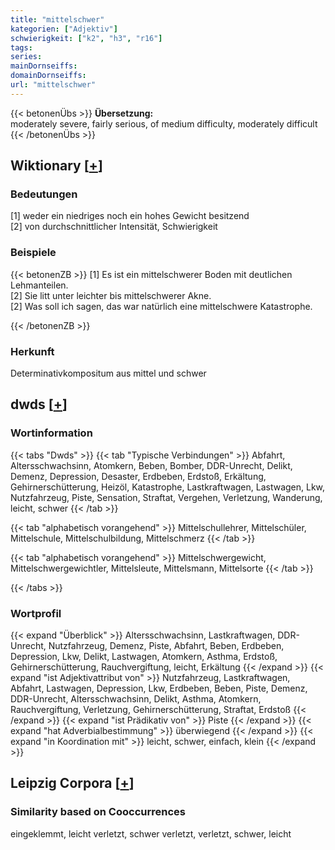 ```yaml
---
title: "mittelschwer"
kategorien: ["Adjektiv"]
schwierigkeit: ["k2", "h3", "r16"]
tags:
series:
mainDornseiffs:
domainDornseiffs:
url: "mittelschwer"
---
```


{{< betonenÜbs >}}
**Übersetzung:**  
moderately severe, fairly serious, of medium difficulty, moderately difficult  
{{< /betonenÜbs >}}

## Wiktionary [[+](https://de.wiktionary.org/wiki/mittelschwer)]

### Bedeutungen
[1] weder ein niedriges noch ein hohes Gewicht besitzend  
[2] von durchschnittlicher Intensität, Schwierigkeit  

### Beispiele
{{< betonenZB >}}
[1] Es ist ein mittelschwerer Boden mit deutlichen Lehmanteilen.  
[2] Sie litt unter leichter bis mittelschwerer Akne.  
[2] Was soll ich sagen, das war natürlich eine mittelschwere Katastrophe.  

{{< /betonenZB >}}
### Herkunft
Determinativkompositum aus mittel und schwer  



## dwds [[+](https://www.dwds.de/wb/mittelschwer)]

### Wortinformation
{{< tabs "Dwds" >}}
{{< tab "Typische Verbindungen" >}}
Abfahrt, Altersschwachsinn, Atomkern, Beben, Bomber, DDR-Unrecht, Delikt, Demenz, Depression, Desaster, Erdbeben, Erdstoß, Erkältung, Gehirnerschütterung, Heizöl, Katastrophe, Lastkraftwagen, Lastwagen, Lkw, Nutzfahrzeug, Piste, Sensation, Straftat, Vergehen, Verletzung, Wanderung, leicht, schwer
{{< /tab >}}

{{< tab "alphabetisch vorangehend" >}}
Mittelschullehrer, Mittelschüler, Mittelschule, Mittelschulbildung, Mittelschmerz
{{< /tab >}}

{{< tab "alphabetisch vorangehend" >}}
Mittelschwergewicht, Mittelschwergewichtler, Mittelsleute, Mittelsmann, Mittelsorte
{{< /tab >}}

{{< /tabs >}}

### Wortprofil
{{< expand "Überblick" >}} Altersschwachsinn, Lastkraftwagen, DDR-Unrecht, Nutzfahrzeug, Demenz, Piste, Abfahrt, Beben, Erdbeben, Depression, Lkw, Delikt, Lastwagen, Atomkern, Asthma, Erdstoß, Gehirnerschütterung, Rauchvergiftung, leicht, Erkältung {{< /expand >}}
{{< expand "ist Adjektivattribut von" >}} Nutzfahrzeug, Lastkraftwagen, Abfahrt, Lastwagen, Depression, Lkw, Erdbeben, Beben, Piste, Demenz, DDR-Unrecht, Altersschwachsinn, Delikt, Asthma, Atomkern, Rauchvergiftung, Verletzung, Gehirnerschütterung, Straftat, Erdstoß {{< /expand >}}
{{< expand "ist Prädikativ von" >}} Piste {{< /expand >}}
{{< expand "hat Adverbialbestimmung" >}} überwiegend {{< /expand >}}
{{< expand "in Koordination mit" >}} leicht, schwer, einfach, klein {{< /expand >}}

## Leipzig Corpora [[+](https://corpora.uni-leipzig.de/en/res?word=mittelschwer&corpusId=deu_newscrawl-public_2018)]


### Similarity based on Cooccurrences
eingeklemmt, leicht verletzt, schwer verletzt, verletzt, schwer, leicht

